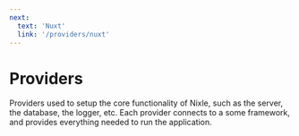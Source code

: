 ```yaml
---
next:
  text: 'Nuxt'
  link: '/providers/nuxt'
---
```


# Providers

Providers used to setup the core functionality of Nixle, such as the server, the database, the logger, etc. Each provider connects to a some framework, and provides everything needed to run the application.
